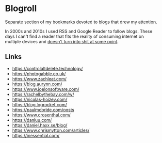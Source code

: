 # Blogroll

Separate section of my bookmarks devoted to blogs that drew my attention.

In 2000s and 2010s I used RSS and Google Reader to follow blogs. These days I can't find a reader that fits the reality of consuming internet on multiple devices and [doesn't turn into shit at some point](https://www.pcmag.com/news/feedly-faces-backlash-over-protest-tracking-ai-models).

## Links

- https://controlaltdelete.technology/
- https://photogabble.co.uk/
- https://www.zachleat.com/
- https://blog.aurynn.com/
- https://www.joelonsoftware.com/
- https://rachelbythebay.com/w/
- https://nicolas-hoizey.com/
- https://blog.logrocket.com/
- https://paulmcbride.com/posts
- https://www.crosenthal.com/
- https://danluu.com/
- https://daniel.haxx.se/blog/
- https://www.chrismytton.com/articles/
- https://inessential.com/
